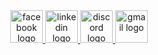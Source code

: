 <div align="center" style="gap: 1">
  <a href="https://www.facebook.com/butbubutbut" target="_blank">
    <img src="https://raw.githubusercontent.com/maurodesouza/profile-readme-generator/master/src/assets/icons/social/facebook/default.svg" width="52" height="52" alt="facebook logo"  />
  </a>
  <a href="https://www.linkedin.com/in/robertosantos-dev/" target="_blank">
    <img src="https://raw.githubusercontent.com/maurodesouza/profile-readme-generator/master/src/assets/icons/social/linkedin/default.svg" width="52" height="52" alt="linkedin logo"  />
  </a>
  <a href="https://discordapp.com/users/518361867236802570" target="_blank">
    <img src="https://raw.githubusercontent.com/maurodesouza/profile-readme-generator/master/src/assets/icons/social/discord/default.svg" width="52" height="52" alt="discord logo"  />
  </a>
  <a href="robertsantos.dom@gmail.com" target="_blank">
    <img src="https://raw.githubusercontent.com/maurodesouza/profile-readme-generator/master/src/assets/icons/social/gmail/default.svg" width="52" height="52" alt="gmail logo"  />
  </a>
</div>
